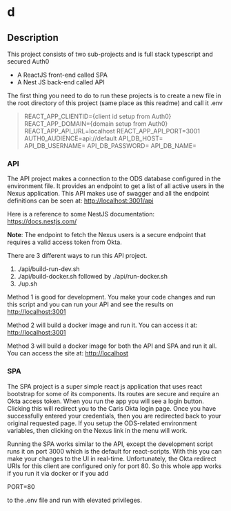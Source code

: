 # d

## Description

This project consists of two sub-projects and is full stack typescript and secured Auth0

- A ReactJS front-end called SPA
- A Nest JS back-end called API

The first thing you need to do to run these projects is to create a new file in the root directory of this project (same place as this readme) and call it .env

> REACT_APP_CLIENTID={client id setup from Auth0}
> REACT_APP_DOMAIN={domain setup from Auth0}
> REACT_APP_API_URL=localhost
> REACT_APP_API_PORT=3001
> AUTH0_AUDIENCE=api://default
> API_DB_HOST=
> API_DB_USERNAME=
> API_DB_PASSWORD=
> API_DB_NAME=

### API

The API project makes a connection to the ODS database configured in the environment file. It provides
an endpoint to get a list of all active users in the Nexus application. This API makes use of swagger and
all the endpoint definitions can be seen at: <http://localhost:3001/api>

Here is a reference to some NestJS documentation: <https://docs.nestjs.com/>

**Note**: The endpoint to fetch the Nexus users is a secure endpoint that requires a valid access token from Okta.

There are 3 different ways to run this API project.

1. ./api/build-run-dev.sh
2. ./api/build-docker.sh followed by ./api/run-docker.sh
3. ./up.sh

Method 1 is good for development.  You make your code changes and run this script and you can run your API and see the
results on <http://localhost:3001>

Method 2 will build a docker image and run it. You can access it at: <http://localhost:3001>

Method 3 will build a docker image for both the API and SPA and run it all.  You can access the site at: <http://localhost>

### SPA

The SPA project is a super simple react js application that uses react bootstrap for some of its components. Its routes are
secure and require an Okta access token.  When you run the app you will see a login button.  Clicking this will redirect you
to the Caris Okta login page.  Once you have successfully entered your credentials, then you are redirected back to your original requested page. If you setup the ODS-related environment variables, then clicking on the Nexus link in the menu will work.

Running the SPA works similar to the API, except the development script runs it on port 3000 which is the default for react-scripts. With this you can make your changes to the UI in real-time. Unfortunately, the Okta redirect URIs for this client are configured only for port 80.  So this whole app works if you run it via docker or if you add

PORT=80

to the .env file and run with elevated privileges.
